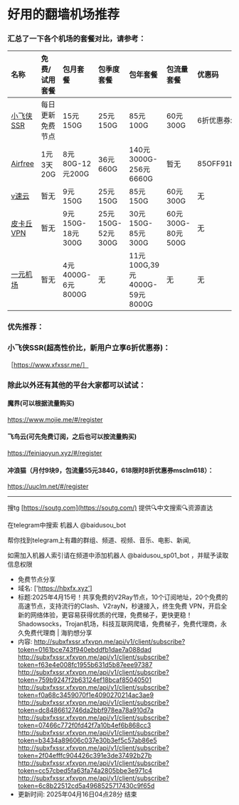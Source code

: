 # 好用的翻墙机场推荐
### 汇总了一下各个机场的套餐对比，请参考：
| 名称 | 免费/试用套餐 | 包月套餐 | 包季度套餐 | 包年套餐 | 包流量套餐 | 优惠码 |
| :----- | :----- | :----- | :----- | :----- | :----- | :-----|
| [小飞侠SSR](https://www.xfxssr.me/) | 每日更新免费节点 | 15元150G | 25元150G | 85元100G | 60元300G | 6折优惠券xfxssr1 |
| [Airfree](https://airfree.space/auth/register) | 1元3天20G | 8元80G-12元200G | 36元660G | 140元3000G-256元6660G | 暂无 | 85OFF91b22a25 |
| [v速云](https://www.xfxssr.me/) | 暂无 | 9元150G | 25元150G | 85元150G | 60元300G | 无 |
| [皮卡丘VPN](https://pkqjiasu.com/)                  | 暂无             | 9元150G-18元300G | 25元150G-52元300G | 30元150G-85元300G | 60元300G-80元500G | 无 |
| [一元机场](https://xn--4gq62f52gdss.com/#/register) | 暂无 | 4元4000G-6元8000G | 无 | 11元100G,39元4000G-59元8000G | 无 | 无 |


### 优先推荐：
### 小飞侠SSR(超高性价比，新用户立享6折优惠券)：
［https://www.xfxssr.me/］



### 除此以外还有其他的平台大家都可以试试：

#### 魔界(可以根据流量购买)
https://www.mojie.me/#/register
#### 飞鸟云(可先免费订阅，之后也可以按流量购买)
https://feiniaoyun.xyz/#/register
#### 冲浪猫（月付9块9，包流量55元384G，618限时8折优惠券msclm618）：
https://uuclm.net/#/register

---------------------------------------------------------------------------------------------------------------------------------

搜tg [https://soutg.com](https://soutg.com/) 提供🔍中文搜索🔍资源直达

在telegram中搜索 机器人 @baidusou_bot

帮你找到telegram上有趣的群组、频道、视频、音乐、电影、新闻,

如需加入机器人索引请在频道中添加机器人 @baidusou_sp01_bot ，并赋予读取信息权限

- 免费节点分享 
- 域名: ['https://hbxfx.xyz'] 
- 标题:2025年4月15号！共享免费的V2Ray节点，10个订阅地址，20个免费的高速节点，支持流行的Clash、V2rayN，秒速接入，终生免费 VPN，开启全新的网络体验，更容易获得优质的代理，免费梯子，更快更稳！Shadowsocks，Trojan机场，科技互联网爬墙，免费梯子，免费代理商，永久免费代理商  |  海豹想分享 
- 内容: 
http://subxfxssr.xfxvpn.me/api/v1/client/subscribe?token=0161bce743f940ebddfb1dae7a088dad
http://subxfxssr.xfxvpn.me/api/v1/client/subscribe?token=f63e4e008fc1955b631d5b87eee97387
http://subxfxssr.xfxvpn.me/api/v1/client/subscribe?token=759b9247f2b63124ef18bcaf85040501
http://subxfxssr.xfxvpn.me/api/v1/client/subscribe?token=f0a68c3459070f1e4090270214ac3ae9
http://subxfxssr.xfxvpn.me/api/v1/client/subscribe?token=dc8486612746da2bbf978ea78a910d7a
http://subxfxssr.xfxvpn.me/api/v1/client/subscribe?token=07466c772f0fd42f7a10b4ef6b868cc3
http://subxfxssr.xfxvpn.me/api/v1/client/subscribe?token=b3434a89606c037e30b3ef5c57ab86e5
http://subxfxssr.xfxvpn.me/api/v1/client/subscribe?token=2f04efffc904426c391e3de37492b27b
http://subxfxssr.xfxvpn.me/api/v1/client/subscribe?token=cc57cbed5fa63fa74a2805bbe3e971c4
http://subxfxssr.xfxvpn.me/api/v1/client/subscribe?token=6c8b22512cd5a4968525717430c9f65d 
- 更新时间: 2025年04月16日04点28分 
结束
